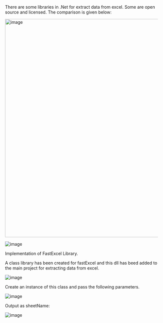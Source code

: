 There are some libraries in .Net for extract data from excel. Some are open source and licensed.
The comparison is given below:

<img width="719" alt="image" src="https://github.com/talukderroni13039/ExtractExcelToJson/assets/28187435/80dd0dc3-539f-4873-a6be-54bc2f997dc5">

![image](https://github.com/talukderroni13039/ExtractExcelToJson/assets/28187435/b7f17e69-4066-4a7a-9d88-439c6c257d0c)

Implementation of FastExcel Library.


A class library has been created for fastExcel and this dll has beed added to the main project for extracting data from excel.


![image](https://github.com/talukderroni13039/ExtractExcelToJson/assets/28187435/628706c4-8fdd-45f2-9711-9114a1934ff9)

Create an instance of this class and pass the following parameters.

![image](https://github.com/talukderroni13039/ExtractExcelToJson/assets/28187435/9952542a-ea7c-45f8-9a2e-816389016618)

Output as sheetName:

![image](https://github.com/talukderroni13039/ExtractExcelToJson/assets/28187435/22701e95-3a3b-4b6c-a23f-0f6795a488ef)
